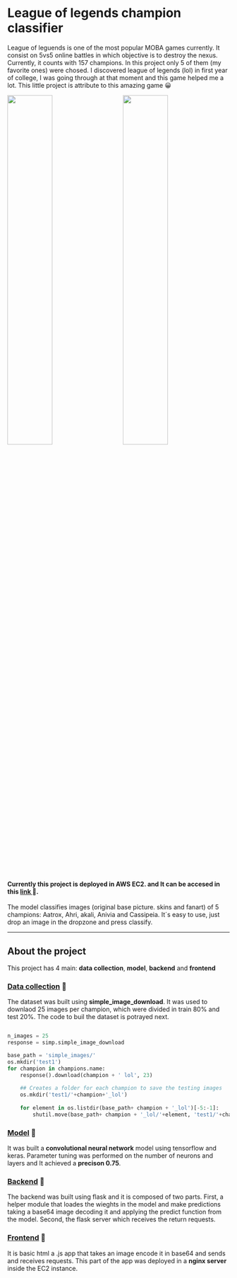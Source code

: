 
# League of legends champion classifier

League of leguends is one of the most popular MOBA games currently. It consist on 5vs5 online battles in which objective is to destroy the nexus. Currently, it counts with 157 champions. In this project only 5 of them (my favorite ones) were chosed. I discovered league of legends (lol) in first year of college, I was going through at that moment and this game helped me a lot. This little project is attribute to this amazing game :grinning: 

<p>
<img src="https://github.com/jglobaton10/LeagueOfLegendsChampionClassifier/blob/main/images/lol_gif_part_1_Trim.gif" width="45%"/>
  &nbsp; &nbsp; &nbsp; &nbsp;
<img src="https://github.com/jglobaton10/LeagueOfLegendsChampionClassifier/blob/main/images/lol_gif_part_1_Trim-_2_.gif" width="45%"/>
</p>



#### Currently this   project is deployed in AWS EC2. and It can be accesed in this [ **link** ](http://ec2-18-191-142-227.us-east-2.compute.amazonaws.com/) :link:. 

The model classifies images (original base picture. skins and fanart) of 5 champions: Aatrox, Ahri, akali, Anivia and Cassipeia. It´s easy to use, just drop an image in the dropzone and press classify.  

---
## About the project 
This project has 4 main: **data collection**, **model**, **backend** and **frontend**

### [Data collection](https://github.com/jglobaton10/LeagueOfLegendsChampionClassifier/blob/main/model/model.ipynb) :link:

The dataset was built using **simple_image_download**. It was used to downlaod 25 images per champion, which were divided in train 80% and test 20%. The code to buil the dataset is potrayed next. 

```python

n_images = 25
response = simp.simple_image_download

base_path = 'simple_images/'
os.mkdir('test1')
for champion in champions.name:
    response().download(champion + ' lol', 23)
   
    ## Creates a folder for each champion to save the testing images 
    os.mkdir('test1/'+champion+'_lol')
    
    for element in os.listdir(base_path+ champion + '_lol')[-5:-1]:
        shutil.move(base_path+ champion + '_lol/'+element, 'test1/'+champion+'_lol/'+element)
```





### [Model](https://github.com/jglobaton10/LeagueOfLegendsChampionClassifier/blob/main/model/model.ipynb) :link:

It was built a **convolutional neural network**  model using tensorflow and keras. Parameter tuning was performed on the number of neurons and layers and It achieved a **precison 0.75**. 

### [Backend](https://github.com/jglobaton10/LeagueOfLegendsChampionClassifier/blob/main/Flaskserver/server.py) :link:

The backend was built using flask and it is composed of two parts. First, a helper module that loades the wieghts in the model and make predictions taking a base64 image decoding it and applying the predict function from the model. Second, the flask server which receives the return requests. 

### [Frontend](https://github.com/jglobaton10/LeagueOfLegendsChampionClassifier/tree/main/Front_end) :link:
It is basic html a .js app  that takes an image encode it in base64 and sends and receives requests. This part of the app was deployed in a **nginx server** inside the EC2 instance. 
